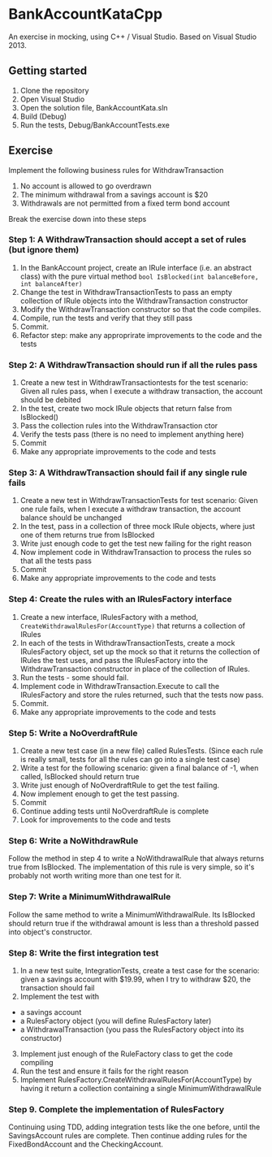 # BankAccountKataCpp
An exercise in mocking, using C++ / Visual Studio.
Based on Visual Studio 2013.

## Getting started

1. Clone the repository
2. Open Visual Studio
3. Open the solution file, BankAccountKata.sln
4. Build (Debug)
5. Run the tests, Debug/BankAccountTests.exe

## Exercise 
Implement the following business rules for WithdrawTransaction

1. No account is allowed to go overdrawn
2. The minimum withdrawal from a savings account is $20
3. Withdrawals are not permitted from a fixed term bond account

Break the exercise down into these steps

### Step 1: A WithdrawTransaction should accept a set of rules (but ignore them)

1. In the BankAccount project, create an IRule interface (i.e. an abstract class) with the pure virtual method `bool IsBlocked(int balanceBefore, int balanceAfter)`
2. Change the test in WithdrawTransactionTests to pass an empty collection of IRule objects into the WithdrawTransaction constructor
3. Modify the WithdrawTransaction constructor so that the code compiles.
4. Compile, run the tests and verify that they still pass
5. Commit.
6. Refactor step: make any approprirate improvements to the code and the tests

### Step 2: A WithdrawTransaction should run if all the rules pass
1. Create a new test in WithdrawTransactiontests for the test scenario: Given all rules pass, when I execute a withdraw transaction, the account should be debited
2. In the test, create two mock IRule objects that return false from IsBlocked()
3. Pass the collection rules into the WithdrawTransaction ctor
4. Verify the tests pass (there is no need to implement anything here)
5. Commit
6. Make any appropriate improvements to the code and tests

### Step 3: A WithdrawTransaction should fail if any single rule fails
1. Create a new test in WithdrawTransactionTests for test scenario: Given one rule fails, when I execute a withdraw transaction, the account balance should be unchanged
2. In the test, pass in a collection of three mock IRule objects, where just one of them returns true from IsBlocked
3. Write just enough code to get the test new failing for the right reason
4. Now implement code in WithdrawTransaction to process the rules so that all the tests pass
5. Commit
6. Make any appropriate improvements to the code and tests

### Step 4: Create the rules with an IRulesFactory interface
1. Create a new interface, IRulesFactory with a method, `CreateWithdrawalRulesFor(AccountType)` that returns a collection of IRules
2. In each of the tests in WithdrawTransactionTests, create a mock IRulesFactory object, set up the mock so that it returns the collection of IRules the test uses, and pass the IRulesFactory into the WithdrawTransaction constructor in place of the collection of IRules. 
3. Run the tests - some should fail.
4. Implement code in WithdrawTransaction.Execute to call the IRulesFactory and store the rules returned, such that the tests now pass.
5. Commit.
6. Make any appropriate improvements to the code and tests

### Step 5: Write a NoOverdraftRule
1. Create a new test case (in a new file) called RulesTests. (Since each rule is really small, tests for all the rules can go into a single test case)
2. Write a test for the following scenario: given a final balance of -1, when called, IsBlocked should return true
4. Write just enough of NoOverdraftRule to get the test failing.
5. Now implement enough to get the test passing. 
6. Commit
7. Continue adding tests until NoOverdraftRule is complete
8. Look for improvements to the code and tests

### Step 6: Write a NoWithdrawRule 
Follow the method in step 4 to write a NoWithdrawalRule that always returns true from IsBlocked.
The implementation of this rule is very simple, so it's probably not worth writing more than one test for it. 

### Step 7: Write a MinimumWithdrawalRule 
Follow the same method to write a MinimumWithdrawalRule. Its IsBlocked should return true if the withdrawal amount is less than a threshold passed into object's constructor. 

### Step 8: Write the first integration test
1. In a new test suite, IntegrationTests, create a test case for the scenario: given a savings account with $19.99, when I try to withdraw $20, the transaction should fail
2. Implement the test with
  * a savings account
  * a RulesFactory object (you will define RulesFactory later)
  * a WithdrawalTransaction (you pass the RulesFactory object into its constructor)
3. Implement just enough of the RuleFactory class to get the code compiling
4. Run the test and ensure it fails for the right reason
5. Implement RulesFactory.CreateWithdrawalRulesFor(AccountType) by having it return a collection containing a single MinimumWithdrawalRule

### Step 9. Complete the implementation of RulesFactory
Continuing using TDD, adding integration tests like the one before, until the SavingsAccount rules are complete. Then continue adding rules for the FixedBondAccount and the CheckingAccount. 


